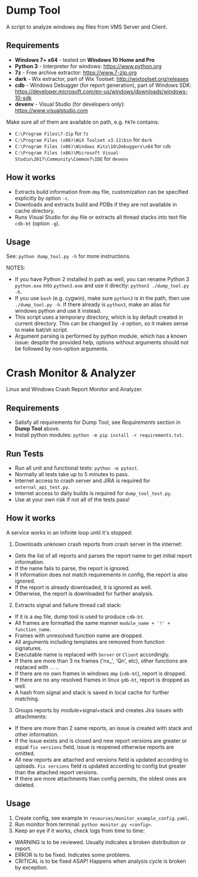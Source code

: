 # Dump Tool

A script to analyze windows `dmp` files from VMS Server and Client.

## Requirements

- **Windows 7+ x64** - tested on **Windows 10 Home and Pro**
- **Python 3** - Interpreter for windows: <https://www.python.org>
- **7z** - Free archive extractor: <https://www.7-zip.org>
- **dark** - Wix extractor, part of Wix Toolset: <http://wixtoolset.org/releases>
- **cdb** - Windows Debugger (for report generation), part of Windows SDK:
    <https://developer.microsoft.com/en-us/windows/downloads/windows-10-sdk>
- **devenv** - Visual Studio (for developers only): <https://www.visualstudio.com>

Make sure all of them are available on path, e.g. `PATH` contains:

- `C:\Program Files\7-Zip` for `7z`
- `C:\Program Files (x86)\WiX Toolset v3.11\bin` for `dark`
- `C:\Program Files (x86)\Windows Kits\10\Debuggers\x64` for `cdb`
- `C:\Program Files (x86)\Microsoft Visual Studio\2017\Community\Common7\IDE` for `devenv`

## How it works

- Extracts build information from `dmp` file, customization can be specified explicitly by option
  `-c`.
- Downloads and extracts build and PDBs if they are not available in cache directory.
- Runs Visual Studio for `dmp` file or extracts all thread stacks into text file `cdb-bt` (option
  `-g`).

## Usage

See: `python dump_tool.py -h` for more instructions.

NOTES:

- If you have Python 2 installed in path as well, you can rename Python 3 `python.exe` into
    `python3.exe` and use it directly: `python3 ./dump_tool.py -h`.
- If you use `bash` (e.g. cygwin), make sure `python3` is in the path, then use
    `./dump_tool.py -h`. If there already is `python3`, make an alias for windows python and use it
    instead.
- This script uses a temporary directory, which is by default created in current directory.
    This can be changed by `-d` option, so it makes sense to make bat/sh script.
- Argument parsing is performed by python module, which has a known issue: despite the provided
    help, options without arguments should not be followed by non-option arguments.


# Crash Monitor & Analyzer

Linux and Windows Crash Report Monitor and Analyzer.

## Requirements

- Satisfy all requirements for Dump Tool, see *Requirements* section in **Dump Tool** above.
- Install python modules: `python -m pip install -r requirements.txt`.

## Run Tests

- Run all unit and functional tests: `python -m pytest`.
- Normally all tests take up to 5 minutes to pass.
- Internet access to crash server and JIRA is required for `external_api_test.py`.
- Internet access to daily builds is required for `dump_tool_test.py`.
- Use at your own risk if not all of the tests pass!

## How it works

A service works in an infinite loop until it's stopped:

1. Downloads unknown crash reports from crash server in the internet:
- Gets the list of all reports and parses the report name to get initial report information.
- If the name fails to parse, the report is ignored.
- If information does not match requirements in config, the report is also ignored.
- If the report is already downloaded, it is ignored as well.
- Otherwise, the report is downloaded for further analysis.

2. Extracts signal and failure thread call stack:
- If it is a `dmp` file, dump tool is used to produce `cdb-bt`.
- All frames are formatted the same manner `module_name + '!' + function_name`.
- Frames with unresolved function name are dropped.
- All arguments including templates are removed from function signatures.
- Executable name is replaced with `Server` or `Client` accordingly.
- If there are more than 3 nx frames ('nx_', 'Qn', etc), other functions are replaced with `...`.
- If there are no own frames in windows `dmp` (`cdb-bt`), report is dropped.
- If there are no any resolved frames in linux `gdb-bt`, report is dropped as well.
- A hash from signal and stack is saved in local cache for further matching.

3. Groups reports by module+signal+stack and creates Jira issues with attachments:
- If there are more than 2 same reports, an issue is created with stack and other information.
- If the issue exists and is closed and new report versions are greater or equal `fix versions`
    field, issue is reopened otherwise reports are omitted.
- All new reports are attached and versions field is updated according to uploads. `Fix versions`
    field is updated according to config but greater than the attached report versions.
- If there are more attachments than config permits, the oldest ones are deleted.

## Usage

1. Create config, see example in `resources/monitor_example_config.yaml`.
2. Run monitor from terminal: `python monitor.py <config>`.
3. Keep an eye if it works, check logs from time to time:
- WARNING is to be reviewed. Usually indicates a broken distribution or report.
- ERROR is to be fixed. Indicates some problems.
- CRITICAL is to be fixed ASAP! Happens when analysis cycle is broken by exception.
